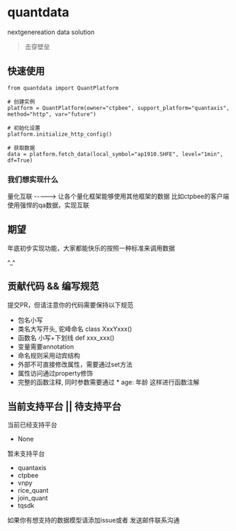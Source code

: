 # quantdata
nextgenereation data solution

> 击穿壁垒

## 快速使用

```
from quantdata import QuantPlatform

# 创建实例
platform = QuantPlatform(owner="ctpbee", support_platform="quantaxis", method="http", var="future")

# 初始化设置 
platform.initialize_http_config()

# 获取数据
data = platform.fetch_data(local_symbol="ap1910.SHFE", level="1min", df=True)

```

### 我们想实现什么
量化互联 ----->  让各个量化框架能够使用其他框架的数据 
                比如ctpbee的客户端使用强悍的qa数据，实现互联
      

## 期望
年底初步实现功能，大家都能快乐的按照一种标准来调用数据 

^_^

## 贡献代码 && 编写规范

提交PR，但请注意你的代码需要保持以下规范 
- 包名小写
- 类名大写开头, 驼峰命名  class XxxYxxx()
- 函数名 小写+下划线     def  xxx_xxx()
- 变量需要annotation
- 命名规则采用动宾结构
- 外部不可直接修改属性，需要通过set方法
- 属性访问通过property修饰
- 完整的函数注释, 同时参数需要通过 * age: 年龄  这样进行函数注解

## 当前支持平台 || 待支持平台 

当前已经支持平台
- None  

暂未支持平台
- quantaxis
- ctpbee
- vnpy
- rice_quant
- join_quant
- tqsdk

如果你有想支持的数据模型请添加issue或者 发送邮件联系沟通 